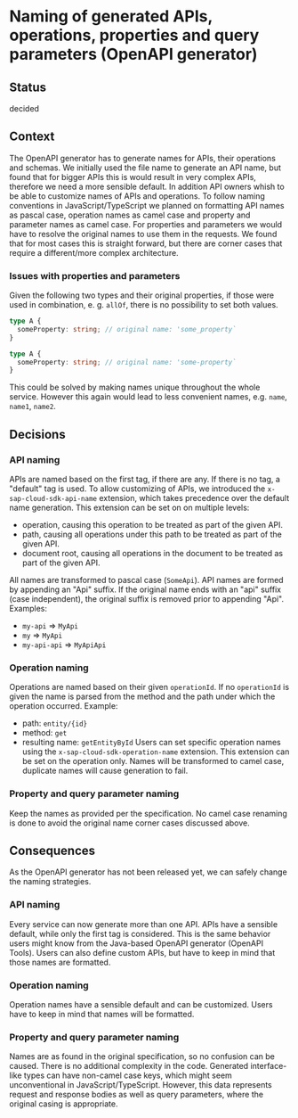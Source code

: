 # Naming of generated APIs, operations, properties and query parameters (OpenAPI generator)

## Status

decided

## Context

The OpenAPI generator has to generate names for APIs, their operations and schemas.
We initially used the file name to generate an API name, but found that for bigger APIs this is would result in very complex APIs, therefore we need a more sensible default.
In addition API owners whish to be able to customize names of APIs and operations.
To follow naming conventions in JavaScript/TypeScript we planned on formatting API names as pascal case, operation names as camel case and property and parameter names as camel case.
For properties and parameters we would have to resolve the original names to use them in the requests.
We found that for most cases this is straight forward, but there are corner cases that require a different/more complex architecture.

### Issues with properties and parameters

Given the following two types and their original properties, if those were used in combination, e. g. `allOf`, there is no possibility to set both values.

```ts
type A {
  someProperty: string; // original name: 'some_property`
}

type A {
  someProperty: string; // original name: 'some-property`
}
```

This could be solved by making names unique throughout the whole service.
However this again would lead to less convenient names, e.g. `name`, `name1`, `name2`.

## Decisions

### API naming

APIs are named based on the first tag, if there are any.
If there is no tag, a "default" tag is used.
To allow customizing of APIs, we introduced the `x-sap-cloud-sdk-api-name` extension, which takes precedence over the default name generation.
This extension can be set on on multiple levels:

- operation, causing this operation to be treated as part of the given API.
- path, causing all operations under this path to be treated as part of the given API.
- document root, causing all operations in the document to be treated as part of the given API.

All names are transformed to pascal case (`SomeApi`).
API names are formed by appending an "Api" suffix.
If the original name ends with an "api" suffix (case independent), the original suffix is removed prior to appending "Api".
Examples:

- `my-api` => `MyApi`
- `my` => `MyApi`
- `my-api-api` => `MyApiApi`

### Operation naming

Operations are named based on their given `operationId`.
If no `operationId` is given the name is parsed from the method and the path under which the operation occurred.
Example:

- path: `entity/{id}`
- method: `get`
- resulting name: `getEntityById`
  Users can set specific operation names using the `x-sap-cloud-sdk-operation-name` extension.
  This extension can be set on the operation only.
  Names will be transformed to camel case, duplicate names will cause generation to fail.

### Property and query parameter naming

Keep the names as provided per the specification.
No camel case renaming is done to avoid the original name corner cases discussed above.

## Consequences

As the OpenAPI generator has not been released yet, we can safely change the naming strategies.

### API naming

Every service can now generate more than one API.
APIs have a sensible default, while only the first tag is considered.
This is the same behavior users might know from the Java-based OpenAPI generator (OpenAPI Tools).
Users can also define custom APIs, but have to keep in mind that those names are formatted.

### Operation naming

Operation names have a sensible default and can be customized.
Users have to keep in mind that names will be formatted.

### Property and query parameter naming

Names are as found in the original specification, so no confusion can be caused.
There is no additional complexity in the code.
Generated interface-like types can have non-camel case keys, which might seem unconventional in JavaScript/TypeScript.
However, this data represents request and response bodies as well as query parameters, where the original casing is appropriate.
